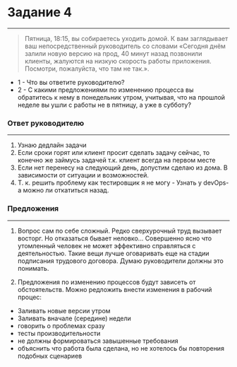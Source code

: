 # Задание 4
***

> Пятница, 18:15, вы собираетесь уходить домой.
К вам заглядывает ваш непосредственный руководитель со словами «Сегодня днём залили новую версию на прод,
40 минут назад позвонили клиенты, жалуются на низкую скорость работы приложения.
Посмотри, пожалуйста, что там не так.».

- 1 - Что вы ответите руководителю?
- 2 - С какими предложениями по изменению процесса вы обратитесь к нему в понедельник утром,
учитывая, что на прошлой неделе вы ушли с работы не в пятницу,
а уже в субботу?



### Ответ руководителю
***

1) Узнаю дедлайн задачи
2) Если сроки горят или клиент просит сделать задачу сейчас,
то конечно же займусь задачей т.к. клиент всегда на первом месте
3) Если нет перенесу на следующий день, допустим сделаю из дома. В зависимости от ситуации и возможностей.
4) Т. к. решить проблему как тестировщик я не могу - Узнать у devOps-а можно ли откатиться назад.

### Предложения
***

1) Вопрос сам по себе сложный.
Редко сверхурочный труд вызывает восторг.
Но отказаться бывает неловко...
Совершенно ясно что утомленный человек не может эффективно справляться с деятельностью.
Такие вещи лучше оговаривать еще на стадии подписания трудового договора.
Думаю руководители должны это понимать.

2) Предложения по изменению процессов будут зависеть от обстоятельств.
Можно редложить внести изменения в рабочий процес:
- Заливать новые версии утром
- Заливать вначале (середине) недели
- говорить о проблемах сразу
- тесты производительности
- не должны формироваться завышенные требования
- объяснить что работа была сделана, но не хотелось бы повторения подобных сценариев


